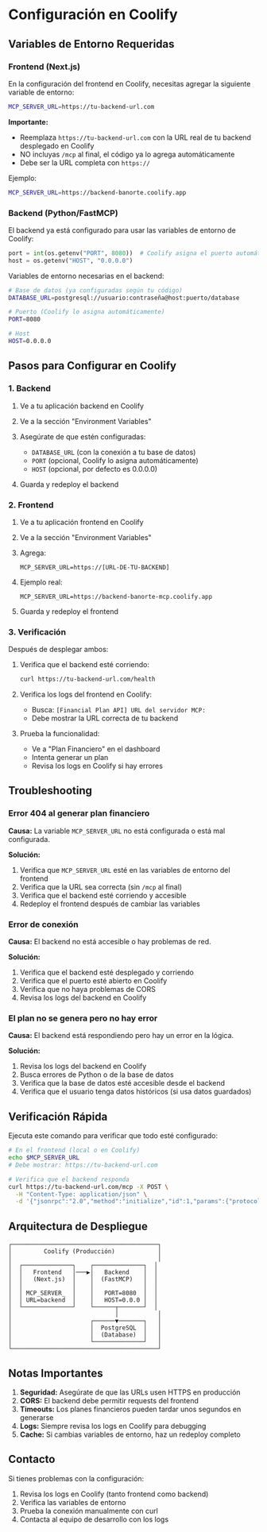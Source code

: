 # Configuración en Coolify

## Variables de Entorno Requeridas

### Frontend (Next.js)

En la configuración del frontend en Coolify, necesitas agregar la siguiente variable de entorno:

```bash
MCP_SERVER_URL=https://tu-backend-url.com
```

**Importante:** 
- Reemplaza `https://tu-backend-url.com` con la URL real de tu backend desplegado en Coolify
- NO incluyas `/mcp` al final, el código ya lo agrega automáticamente
- Debe ser la URL completa con `https://`

Ejemplo:
```bash
MCP_SERVER_URL=https://backend-banorte.coolify.app
```

### Backend (Python/FastMCP)

El backend ya está configurado para usar las variables de entorno de Coolify:

```python
port = int(os.getenv("PORT", 8080))  # Coolify asigna el puerto automáticamente
host = os.getenv("HOST", "0.0.0.0")
```

Variables de entorno necesarias en el backend:
```bash
# Base de datos (ya configuradas según tu código)
DATABASE_URL=postgresql://usuario:contraseña@host:puerto/database

# Puerto (Coolify lo asigna automáticamente)
PORT=8080

# Host
HOST=0.0.0.0
```

## Pasos para Configurar en Coolify

### 1. Backend

1. Ve a tu aplicación backend en Coolify
2. Ve a la sección "Environment Variables"
3. Asegúrate de que estén configuradas:
   - `DATABASE_URL` (con la conexión a tu base de datos)
   - `PORT` (opcional, Coolify lo asigna automáticamente)
   - `HOST` (opcional, por defecto es 0.0.0.0)

4. Guarda y redeploy el backend

### 2. Frontend

1. Ve a tu aplicación frontend en Coolify
2. Ve a la sección "Environment Variables"
3. Agrega:
   ```
   MCP_SERVER_URL=https://[URL-DE-TU-BACKEND]
   ```
   
4. Ejemplo real:
   ```
   MCP_SERVER_URL=https://backend-banorte-mcp.coolify.app
   ```

5. Guarda y redeploy el frontend

### 3. Verificación

Después de desplegar ambos:

1. Verifica que el backend esté corriendo:
   ```bash
   curl https://tu-backend-url.com/health
   ```

2. Verifica los logs del frontend en Coolify:
   - Busca: `[Financial Plan API] URL del servidor MCP:`
   - Debe mostrar la URL correcta de tu backend

3. Prueba la funcionalidad:
   - Ve a "Plan Financiero" en el dashboard
   - Intenta generar un plan
   - Revisa los logs en Coolify si hay errores

## Troubleshooting

### Error 404 al generar plan financiero

**Causa:** La variable `MCP_SERVER_URL` no está configurada o está mal configurada.

**Solución:**
1. Verifica que `MCP_SERVER_URL` esté en las variables de entorno del frontend
2. Verifica que la URL sea correcta (sin `/mcp` al final)
3. Verifica que el backend esté corriendo y accesible
4. Redeploy el frontend después de cambiar las variables

### Error de conexión

**Causa:** El backend no está accesible o hay problemas de red.

**Solución:**
1. Verifica que el backend esté desplegado y corriendo
2. Verifica que el puerto esté abierto en Coolify
3. Verifica que no haya problemas de CORS
4. Revisa los logs del backend en Coolify

### El plan no se genera pero no hay error

**Causa:** El backend está respondiendo pero hay un error en la lógica.

**Solución:**
1. Revisa los logs del backend en Coolify
2. Busca errores de Python o de la base de datos
3. Verifica que la base de datos esté accesible desde el backend
4. Verifica que el usuario tenga datos históricos (si usa datos guardados)

## Verificación Rápida

Ejecuta este comando para verificar que todo esté configurado:

```bash
# En el frontend (local o en Coolify)
echo $MCP_SERVER_URL
# Debe mostrar: https://tu-backend-url.com

# Verifica que el backend responda
curl https://tu-backend-url.com/mcp -X POST \
  -H "Content-Type: application/json" \
  -d '{"jsonrpc":"2.0","method":"initialize","id":1,"params":{"protocolVersion":"2024-11-05","capabilities":{},"clientInfo":{"name":"test","version":"1.0.0"}}}'
```

## Arquitectura de Despliegue

```
┌─────────────────────────────────────────┐
│         Coolify (Producción)            │
│                                         │
│  ┌──────────────┐    ┌──────────────┐  │
│  │   Frontend   │───▶│   Backend    │  │
│  │   (Next.js)  │    │  (FastMCP)   │  │
│  │              │    │              │  │
│  │ MCP_SERVER_  │    │   PORT=8080  │  │
│  │ URL=backend  │    │   HOST=0.0.0 │  │
│  └──────────────┘    └──────┬───────┘  │
│                             │           │
│                      ┌──────▼───────┐   │
│                      │  PostgreSQL  │   │
│                      │  (Database)  │   │
│                      └──────────────┘   │
└─────────────────────────────────────────┘
```

## Notas Importantes

1. **Seguridad:** Asegúrate de que las URLs usen HTTPS en producción
2. **CORS:** El backend debe permitir requests del frontend
3. **Timeouts:** Los planes financieros pueden tardar unos segundos en generarse
4. **Logs:** Siempre revisa los logs en Coolify para debugging
5. **Cache:** Si cambias variables de entorno, haz un redeploy completo

## Contacto

Si tienes problemas con la configuración:
1. Revisa los logs en Coolify (tanto frontend como backend)
2. Verifica las variables de entorno
3. Prueba la conexión manualmente con curl
4. Contacta al equipo de desarrollo con los logs

